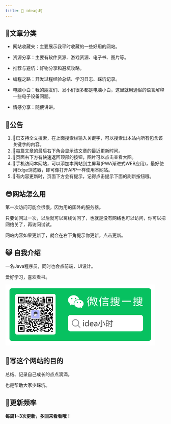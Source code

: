 ```yaml
---
title: 🌄 idea小时
---
```


## :rocket:文章分类

- 网站收藏夹：主要展示我平时收藏的一些好用的网站。

- 资源分享：主要有软件资源、游戏资源、电子书、图片等。

- 推荐与避坑：好物分享和避坑攻略。

- 编程之路：开发过程经验总结、学习日志、踩坑记录。
- 电脑小白：我的朋友们、发小们很多都是电脑小白，这里就用通俗的语言解释一些电子设备问题。
- 情感分享：随便讲讲。

## 🧊公告

1. 🎉已支持全文搜索，在上面搜索栏输入关键字，可以搜索出本站内所有包含该关键字的内容。
2. 🥇每篇文章的最后右下角会显示该文章的最近更新时间。
3. 🎁页面右下方有快速返回顶部的按钮，图片可以点击查看大图。
4. 🍭手机访问本网站，可以添加本网站到主屏幕(PWA渐进式WEB应用)，最好使用Edge浏览器，即可像打开APP一样使用本网站。
6. 📢有内容更新时，页面下方会有提示，记得点击提示下面的刷新按钮哦。

## 😎网站怎么用

第一次访问可能会很慢，因为用的国外的服务器。

只要访问过一次，以后就可以离线访问了，也就是没有网络也可以访问，你可以把网络关了，再访问试试。

网站内容如果更新了，就会在右下角提示你更新，点击更新。

## :smiley_cat: 自我介绍

一名Java程序员，同时也会点前端，UI设计。

爱好学习，喜欢看书。

![qrCode](./.vuepress/public/images/qrcode.png)



## :bear:写这个网站的目的

总结、记录自己成长的点点滴滴。

也是帮助大家少踩坑。

## 🍥更新频率

**每周1~3次更新，多回来看看哦！**

